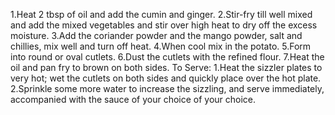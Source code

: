  1.Heat 2 tbsp of oil and add the cumin and ginger.
 2.Stir-fry till well mixed and add the mixed vegetables and stir over high heat to dry off the excess moisture.
 3.Add the coriander powder and the mango powder, salt and chillies, mix well and turn off heat.
 4.When cool mix in the potato.
 5.Form into round or oval cutlets.
 6.Dust the cutlets with the refined flour.
 7.Heat the oil and pan fry to brown on both sides.
 To Serve:
 1.Heat the sizzler plates to very hot; wet the cutlets on both sides and quickly place over the hot plate.
 2.Sprinkle some more water to increase the sizzling, and serve immediately, accompanied with the sauce of your choice of your choice.
